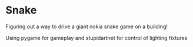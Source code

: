 # Snake

Figuring out a way to drive a giant nokia snake game on a building!

Using pygame for gameplay and stupidartnet for control of lighting fixtures